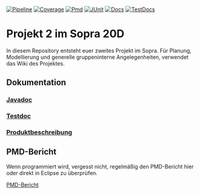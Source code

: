 <p>
    <a href="https://sopra-ci.cs.tu-dortmund.de/group09/project2/Projekt2-shadow.zip"><img alt="Pipeline" src="https://sopra-gitlab.cs.tu-dortmund.de/sopra20D/gruppe09/projekt2/badges/master/pipeline.svg" /></a>
    <a href="https://sopra-ci.cs.tu-dortmund.de/group09/project2/coverage/"><img alt="Coverage" src="https://sopra-ci.cs.tu-dortmund.de/group09/project2/coverage.svg" /></a>
	<a href="https://sopra.cs.tu-dortmund.de/bin/pmd.py?XXY=20D&GROUPNUMBER=9&PROJECT=2"><img alt="Pmd" src="https://sopra-ci.cs.tu-dortmund.de/group09/project2/pmd.svg" /></a>
	<a href="https://sopra-ci.cs.tu-dortmund.de/group09/project2/test/"><img alt="JUnit" src="https://sopra-ci.cs.tu-dortmund.de/group09/project2/junit.svg" /></a>
	<a href="https://sopra-ci.cs.tu-dortmund.de/group09/project2/checkstyle/main.html"><img alt="Docs" src="https://sopra-ci.cs.tu-dortmund.de/group09/project2/doc.svg" /></a>
	<a href="https://sopra-ci.cs.tu-dortmund.de/group09/project2/checkstyle/test.html"><img alt="TestDocs" src="https://sopra-ci.cs.tu-dortmund.de/group09/project2/testdoc.svg" /></a>
</p>

# Projekt 2 im Sopra 20D

In diesem Repository entsteht euer zweites Projekt im Sopra. Für Planung, Modellierung und generelle gruppeninterne Angelegenheiten, verwendet das Wiki des Projektes.

## Dokumentation

### [Javadoc](https://sopra-ci.cs.tu-dortmund.de/group09/project2/javadoc/)

### [Testdoc](https://sopra-ci.cs.tu-dortmund.de/group09/project2/testjavadoc/)

### [Produktbeschreibung](https://sopra-gitlab.cs.tu-dortmund.de/sopra20D/gruppe09/projekt2/-/wikis/3-Produkt/Produktbeschreibung)


## PMD-Bericht

Wenn programmiert wird, vergesst nicht, regelmäßig den PMD-Bericht hier oder direkt in Eclipse zu überprüfen.

[PMD-Bericht](https://sopra.cs.tu-dortmund.de/bin/pmd.py?XXY=20D&GROUPNUMBER=9&PROJECT=2)

